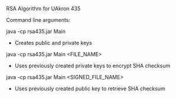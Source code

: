 RSA Algorithm for UAkron 435

Command line arguments:

java -cp rsa435.jar Main 
* Creates public and private keys

java -cp rsa435.jar Main <FILE_NAME>
* Uses previously created private keys to encrypt SHA checksum

java -cp rsa435.jar Main <SIGNED_FILE_NAME>
* Uses previously created public key to retrieve SHA checksum
